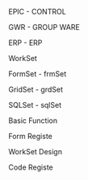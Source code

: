 EPIC - CONTROL

GWR - GROUP WARE

ERP - ERP

  

WorkSet

FormSet - frmSet

GridSet - grdSet

SQLSet - sqlSet

Basic Function

Form Registe

WorkSet Design

Code Registe

  

  

  
